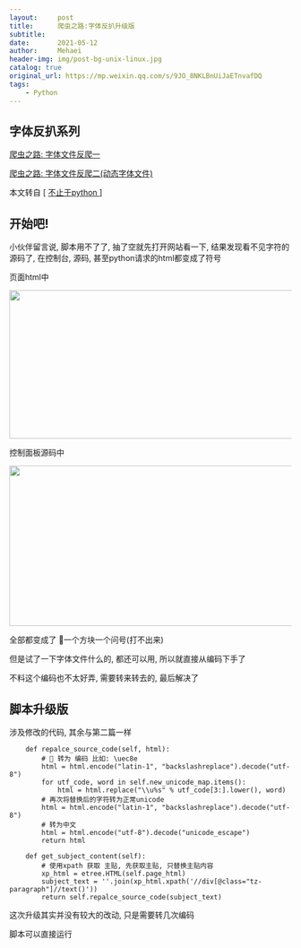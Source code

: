```yaml
---
layout:     post
title:      爬虫之路:字体反扒升级版
subtitle:   
date:       2021-05-12
author:     Mehaei
header-img: img/post-bg-unix-linux.jpg
catalog: true
original_url: https://mp.weixin.qq.com/s/9JO_8NKLBnUiJaETnvafDQ
tags:
    - Python
---
```

## 字体反扒系列

[爬虫之路: 字体文件反爬一](https://www.cnblogs.com/mswei/p/12174839.html)

[爬虫之路: 字体文件反爬二(动态字体文件)](https://www.cnblogs.com/mswei/p/12175505.html)

本文转自 [ [不止于python ](https://mp.weixin.qq.com/s/dHUuKtsAXK7dAVAKTg-7lg)]

## 开始吧!

小伙伴留言说, 脚本用不了了, 抽了空就先打开网站看一下, 结果发现看不见字符的源码了, 在控制台, 源码, 甚至python请求的html都变成了符号

页面html中

<img src="https://img2020.cnblogs.com/blog/1432315/202105/1432315-20210512181235980-1112765958.png" alt="" width="776" height="265" loading="lazy" />

控制面板源码中

<img src="https://img2020.cnblogs.com/blog/1432315/202105/1432315-20210512181657628-1116671683.png" alt="" width="766" height="286" loading="lazy" />

全部都变成了 一个方块一个问号(打不出来)

但是试了一下字体文件什么的, 都还可以用, 所以就直接从编码下手了

不料这个编码也不太好弄,  需要转来转去的, 最后解决了

## 脚本升级版

涉及修改的代码, 其余与第二篇一样

```
    def repalce_source_code(self, html):
        #  转为 编码 比如: \uec8e
        html = html.encode("latin-1", "backslashreplace").decode("utf-8")
        for utf_code, word in self.new_unicode_map.items():
            html = html.replace("\\u%s" % utf_code[3:].lower(), word)
        # 再次将替换后的字符转为正常unicode
        html = html.encode("latin-1", "backslashreplace").decode("utf-8")
        # 转为中文
        html = html.encode("utf-8").decode("unicode_escape")
        return html

    def get_subject_content(self):
        # 使用xpath 获取 主贴, 先获取主贴, 只替换主贴内容
        xp_html = etree.HTML(self.page_html)
        subject_text = ''.join(xp_html.xpath('//div[@class="tz-paragraph"]//text()'))
        return self.repalce_source_code(subject_text)
```

这次升级其实并没有较大的改动, 只是需要转几次编码

脚本可以直接运行
